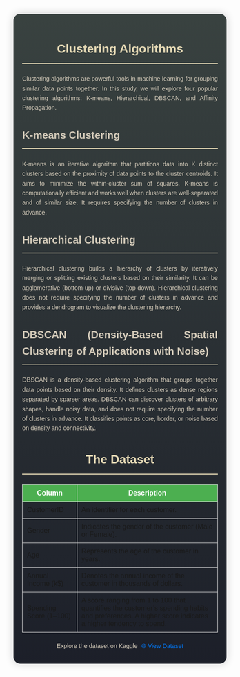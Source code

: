 <div style="font-family: 'Arial', sans-serif; max-width: 90%; margin: 0 auto; text-align: justify; line-height: 1.6; background: linear-gradient(to bottom, #394240, #1C1F29); padding: 20px; border-radius: 15px; box-shadow: 0px 0px 20px rgba(0, 0, 0, 0.2); color: #D2C9B8;">

  <div style="text-align: center; margin-bottom: 20px;">
    <h2 style="color: #E4D8B4; font-size: 28px; border-bottom: 2px solid #E4D8B4; padding-bottom: 10px;">Clustering Algorithms</h2>
  </div>

  <div style="margin-bottom: 20px;">
    <p style="margin-bottom: 10px;">Clustering algorithms are powerful tools in machine learning for grouping similar data points together. In this study, we will explore four popular clustering algorithms: K-means, Hierarchical, DBSCAN, and Affinity Propagation.</p>
  </div>

  <div style="margin-bottom: 20px;">
    <h3 style="font-size: 24px; border-bottom: 2px solid #E4D8B4; padding-bottom: 10px;">K-means Clustering</h3>
    <p style="margin-bottom: 10px;">K-means is an iterative algorithm that partitions data into K distinct clusters based on the proximity of data points to the cluster centroids. It aims to minimize the within-cluster sum of squares. K-means is computationally efficient and works well when clusters are well-separated and of similar size. It requires specifying the number of clusters in advance.</p>
  </div>

  <div style="margin-bottom: 20px;">
    <h3 style="font-size: 24px; border-bottom: 2px solid #E4D8B4; padding-bottom: 10px;">Hierarchical Clustering</h3>
    <p style="margin-bottom: 10px;">Hierarchical clustering builds a hierarchy of clusters by iteratively merging or splitting existing clusters based on their similarity. It can be agglomerative (bottom-up) or divisive (top-down). Hierarchical clustering does not require specifying the number of clusters in advance and provides a dendrogram to visualize the clustering hierarchy.</p>
  </div>

  <div style="margin-bottom: 20px;">
    <h3 style="font-size: 24px; border-bottom: 2px solid #E4D8B4; padding-bottom: 10px;">DBSCAN (Density-Based Spatial Clustering of Applications with Noise)</h3>
    <p style="margin-bottom: 10px;">DBSCAN is a density-based clustering algorithm that groups together data points based on their density. It defines clusters as dense regions separated by sparser areas. DBSCAN can discover clusters of arbitrary shapes, handle noisy data, and does not require specifying the number of clusters in advance. It classifies points as core, border, or noise based on density and connectivity.</p>
  </div>

  <div style="text-align: center; margin-bottom: 20px;">
    <h2 style="color: #E4D8B4; font-size: 28px; border-bottom: 2px solid #E4D8B4; padding-bottom: 10px;">The Dataset</h2>
  </div>

  <table style="width: 100%; border-collapse: collapse; margin-bottom: 20px;">
    <thead>
      <tr style="background-color: #4CAF50; color: white;">
        <th style="padding: 10px; border: 1px solid #ddd;">Column</th>
        <th style="padding: 10px; border: 1px solid #ddd;">Description</th>
      </tr>
    </thead>
    <tbody>
      <tr>
        <td style="padding: 10px; border: 1px solid #ddd;">CustomerID</td>
        <td style="padding: 10px; border: 1px solid #ddd;">An identifier for each customer.</td>
      </tr>
      <tr>
        <td style="padding: 10px; border: 1px solid #ddd;">Gender</td>
        <td style="padding: 10px; border: 1px solid #ddd;">Indicates the gender of the customer (Male or Female).</td>
      </tr>
      <tr>
        <td style="padding: 10px; border: 1px solid #ddd;">Age</td>
        <td style="padding: 10px; border: 1px solid #ddd;">Represents the age of the customer in years.</td>
      </tr>
      <tr>
        <td style="padding: 10px; border: 1px solid #ddd;">Annual Income (k$)</td>
        <td style="padding: 10px; border: 1px solid #ddd;">Denotes the annual income of the customer in thousands of dollars.</td>
      </tr>
      <tr>
        <td style="padding: 10px; border: 1px solid #ddd;">Spending Score (1–100)</td>
        <td style="padding: 10px; border: 1px solid #ddd;">A score ranging from 1 to 100 that quantifies the customer’s spending habits and preferences. A higher score indicates a higher tendency to spend.</td>
      </tr>
    </tbody>
  </table>

  <div style="text-align: center;">
    <p style="margin-bottom: 10px;">
      Explore the dataset on Kaggle
      <a href="https://www.kaggle.com/datasets/vjchoudhary7/customer-segmentation-tutorial-in-python" target="_blank" style="text-decoration: none; color: #007BFF; margin-left: 5px;">
        🌐 View Dataset
      </a>
    </p>
  </div>

</div>

